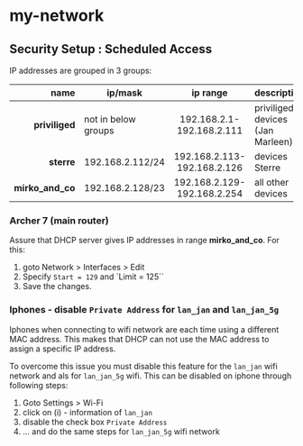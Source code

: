 # my-network

## Security Setup :  Scheduled Access

IP addresses are grouped in 3 groups:

| name | ip/mask | ip range | description |
|--:|---|:---:|--|
| **priviliged** | not in below groups | 192.168.2.1-192.168.2.111 | priviliged devices (Jan Marleen) |
| **sterre** | 192.168.2.112/24  | 192.168.2.113-192.168.2.126 | devices Sterre |
| **mirko_and_co** | 192.168.2.128/23 | 192.168.2.129-192.168.2.254 | all other devices |

### Archer 7 (main router)

Assure that DHCP server gives IP addresses in range **mirko_and_co**.
For this:

1. goto Network > Interfaces > Edit
2. Specify `Start = 129` and `Limit = 125``
3. Save the changes.

### Iphones - disable `Private Address` for `lan_jan` and `lan_jan_5g`

Iphones when connecting to wifi network are each time using a different MAC address.  This makes that DHCP can not use the MAC address to assign a specific IP address.

To overcome this issue you must disable this feature for the `lan_jan` wifi network and als for `lan_jan_5g` wifi.
This can be disabled on iphone through following steps:

1. Goto Settings > Wi-Fi
2. click on (i) - information of `lan_jan`
3. disable the check box `Private Address`
4. ... and do the same steps for `lan_jan_5g` wifi network
